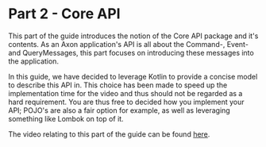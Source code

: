 # Part 2 - Core API

This part of the guide introduces the notion of the Core API package and it's contents.
As an Axon application's API is all about the Command-, Event- and QueryMessages,
 this part focuses on introducing these messages into the application.  

In this guide, we have decided to leverage Kotlin to provide a concise model to describe this API in.
This choice has been made to speed up the implementation time for the video
 and thus should not be regarded as a hard requirement.
You are thus free to decided how you implement your API; POJO's are also a fair option for example,
 as well as leveraging something like Lombok on top of it.

The video relating to this part of the guide can be found [here](https://www.youtube.com/watch?v=vnCxjWZrrk0).